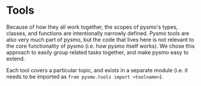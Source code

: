 # Tools

Because of how they all work together, the scopes of pysmo's types, classes, and
functions are intentionally narrowly defined. Pysmo tools are also very much part
of pysmo, but the code that lives here is not relevant to the core functionality
of pysmo (i.e. how pysmo itself works). We chose this approach to easily group
related tasks together, and make pysmo easy to extend.

Each tool covers a particular topic, and exists in a separate module (i.e. it needs
to be imported as `from pysmo.tools import <toolname>`).
